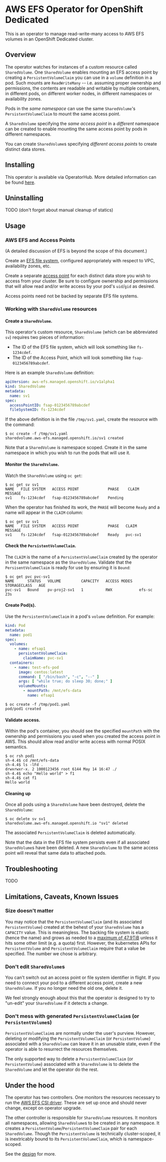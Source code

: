 # AWS EFS Operator for OpenShift Dedicated

This is an operator to manage read-write-many access to AWS EFS volumes in an OpenShift Dedicated cluster.

## Overview
The operator watches for instances of a custom resource called `SharedVolume`.
One `SharedVolume` enables mounting an EFS access point by creating a
`PersistentVolumeClaim` you can use in a `volume` definition in a pod. Such mounts are `ReadWriteMany` --
i.e. assuming proper ownership and permissions, the contents are readable and writable by multiple containers,
in different pods, on different worker nodes, in different namespaces or availability zones.

Pods in the *same namespace* can use the same `SharedVolume`'s `PersistentVolumeClaim` to mount the same access point.

A `SharedVolume` specifying the *same access point* in a *different* namespace can be created to enable mounting
the same access point by pods in different namespaces.

You can create `SharedVolume`s specifying *different access points* to create distinct data stores.

## Installing
This operator is available via OperatorHub.
More detailed information can be found [here](https://access.redhat.com/articles/5025181).

## Uninstalling
TODO (don't forget about manual cleanup of statics)

## Usage

### AWS EFS and Access Points
(A detailed discussion of EFS is beyond the scope of this document.)

Create an [EFS file system](https://docs.aws.amazon.com/efs/latest/ug/gs-step-two-create-efs-resources.html),
configured appropriately with respect to VPC, availability zones, etc.

Create a separate [access point](https://docs.aws.amazon.com/efs/latest/ug/create-access-point.html) for each
distinct data store you wish to access from your cluster. Be sure to configure ownership and permissions that
will allow read and/or write access by your pod's `uid`/`gid` as desired.

Access points need not be backed by separate EFS file systems.

### Working with `SharedVolume` resources

#### Create a `SharedVolume`.

This operator's custom resource, `SharedVolume` (which can be abbreviated `sv`) requires two pieces of information:
- The ID of the EFS file system, which will look something like `fs-1234cdef`.
- The ID of the Access Point, which will look something like `fsap-0123456789abcdef`.

Here is an example `SharedVolume` definition:

```yaml
apiVersion: aws-efs.managed.openshift.io/v1alpha1
kind: SharedVolume
metadata:
  name: sv1
spec:
  accessPointID: fsap-0123456789abcdef
  fileSystemID: fs-1234cdef
```

If the above definition is in the file `/tmp/sv1.yaml`, create the resource with the command:

```shell
$ oc create -f /tmp/sv1.yaml
sharedvolume.aws-efs.managed.openshift.io/sv1 created
```

Note that a `SharedVolume` is namespace scoped. Create it in the same namespace in which you wish to run the
pods that will use it.

#### Monitor the `SharedVolume`.

Watch the `SharedVolume` using `oc get`:

```shell
$ oc get sv sv1
NAME   FILE SYSTEM   ACCESS POINT             PHASE    CLAIM     MESSAGE
sv1    fs-1234cdef   fsap-0123456789abcdef    Pending
```

When the operator has finished its work, the `PHASE` will become `Ready` and a name will appear in the `CLAIM` column:

```shell
$ oc get sv sv1
NAME   FILE SYSTEM   ACCESS POINT             PHASE   CLAIM     MESSAGE
sv1    fs-1234cdef   fsap-0123456789abcdef    Ready   pvc-sv1   
```

#### Check the `PersistentVolumeClaim`.

The `CLAIM` is the name of a `PersistentVolumeClaim` created by the operator in the same namespace as the `SharedVolume`.
Validate that the `PersisentVolumeClaim` is ready for use by ensuring it is `Bound`:

```shell
$ oc get pvc pvc-sv1
NAME      STATUS   VOLUME         CAPACITY   ACCESS MODES   STORAGECLASS   AGE
pvc-sv1   Bound    pv-proj2-sv1   1          RWX            efs-sc         23s
```

#### Create Pod(s).

Use the `PersistentVolumeClaim` in a pod's `volume` definition. For example:

```yaml
kind: Pod
metadata:
  name: pod1
spec:
  volumes:
    - name: efsap1
      persistentVolumeClaim:
        claimName: pvc-sv1
  containers:
    - name: test-efs-pod
      image: centos:latest
      command: [ "/bin/bash", "-c", "--" ]
      args: [ "while true; do sleep 30; done;" ]
      volumeMounts:
        - mountPath: /mnt/efs-data
          name: efsap1
```

```shell
$ oc create -f /tmp/pod1.yaml
pod/pod1 created
```

#### Validate access.

Within the pod's container, you should see the specified `mountPath` with the ownership and permissions you
used when you created the access point in AWS.
This should allow read and/or write access with normal POSIX semantics.

```shell
$ oc rsh pod1
sh-4.4$ cd /mnt/efs-data
sh-4.4$ ls -lFd .
drwxrwxr-x. 2 1000123456 root 6144 May 14 16:47 ./
sh-4.4$ echo "Hello world" > f1
sh-4.4$ cat f1
Hello world
```

#### Cleaning up

Once all pods using a `SharedVolume` have been destroyed, delete the `SharedVolume`:

```shell
$ oc delete sv sv1
sharedvolume.aws-efs.managed.openshift.io "sv1" deleted
```

The associated `PersistentVolumeClaim` is deleted automatically.

Note that the data in the EFS file system persists even if all associated `SharedVolume`s have been deleted.
A new `SharedVolume` to the same access point will reveal that same data to attached pods.

## Troubleshooting
TODO

## Limitations, Caveats, Known Issues

### Size doesn't matter

You may notice that the `PersistentVolumeClaim` (and its associated `PersistentVolume`) created at the behest of your
`SharedVolume` has a `CAPACITY` value. This is meaningless.
The backing file system is elastic (hence the name) and grows as needed to a
[maximum of 47.9TiB](https://github.com/awsdocs/amazon-efs-user-guide/blob/master/doc_source/limits.md#limits-for-amazon-efs-file-systems)
unless it hits some other limit (e.g. a quota) first.
However, the kubernetes APIs for `PersistentVolume` and `PersistentVolumeClaim` require that a value be specified.
The number we chose is arbitrary.

### Don't edit `SharedVolume`s

You can't switch out an access point or file system identifier in flight.
If you need to connect your pod to a different access point, create a new `SharedVolume`.
If you no longer need the old one, delete it.

We feel strongly enough about this that the operator is designed to try to "un-edit" your `SharedVolume` if it
detects a change.

### Don't mess with generated `PersistentVolumeClaim`s (or `PersistentVolume`s)

`PersistentVolumeClaim`s are normally under the user's purview.
However, deleting or modifying the `PersistentVolumeClaim` (or `PersistentVolume`) associated with a `SharedVolume`
can leave it in an unusable state, even if the operator is able to resurrect the resources themselves.

The only supported way to delete a `PersistentVolumeClaim` (or `PersistentVolume`) associated with a `SharedVolume`
is to delete the `SharedVolume` and let the operator do the rest.

## Under the hood

The operator has two controllers. One monitors the resources necessary to run the
[AWS EFS CSI driver](https://github.com/kubernetes-sigs/aws-efs-csi-driver).
These are set up once and should never change, except on operator upgrade.

The other controller is responsible for `SharedVolume` resources.
It monitors all namespaces, allowing `SharedVolume`s to be created in any namespace.
It creates a `PersistentVolume`/`PersistentVolumeClaim` pair for each `SharedVolume`.
Though the `PersistentVolume` is technically cluster-scoped, it is inextricably bound to its
`PersistentVolumeClaim`, which is namespace-scoped.

See the [design](DESIGN.md) for more.

